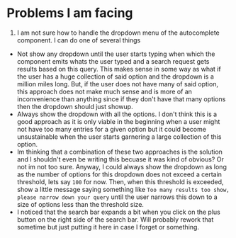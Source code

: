 # Problems I am facing

1. I am not sure how to handle the dropdown menu of the autocomplete component. I can do one of several things

- Not show any dropdown until the user starts typing when which the component
  emits whats the user typed and a search request gets results based on this query. This makes sense in some way as what if the user has a huge collection of said option and the dropdown is a million miles long. But, if the user does not have many of said option, this approach does not make much sense and is more of an inconvenience than anything since if they don't have that many options then the dropdown should just showup.
- Always show the dropdown with all the options. I don't think this is a good approach as it is only viable in the beginning when a user might not have too many entries for a given option but it could become unsustainable when the user starts garnering a large collection of this option.
- Im thinking that a combination of these two approaches is the solution and I shouldn't even be writing this becuase it was kind of obvious? Or not im not too sure. Anyway, I could always show the dropdown as long as the number of options for this dropdown does not exceed a certain threshold, lets say `100` for now. Then, when this threshold is exceeded, show a little message saying something like `Too many results too show, please narrow down your query` until the user narrows this down to a size of options less than the threshold size.
- I noticed that the search bar expands a bit when you click on the plus button on the right side of the search bar. Will probably rework that sometime but just putting it here in case I forget or something.
